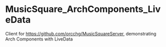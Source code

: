# MusicSquare_ArchComponents_LiveData
Client for https://github.com/orcchg/MusicSquareServer, demonstrating Arch Components with LiveData
